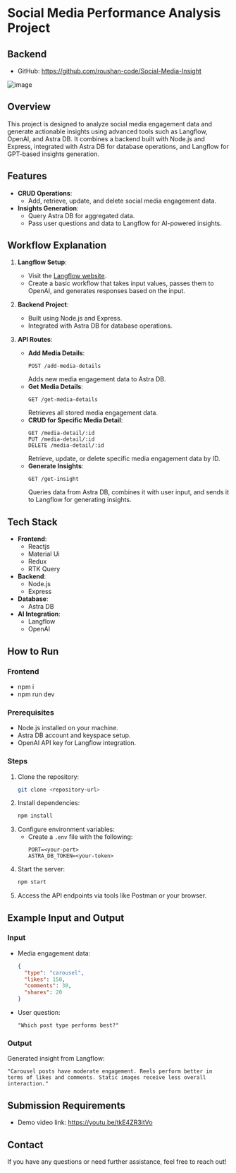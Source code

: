 # Social Media Performance Analysis Project
## Backend  
- GitHub: https://github.com/roushan-code/Social-Media-Insight

![image](https://github.com/user-attachments/assets/0c808f44-8f44-41a5-a933-a14a08df5225)


## Overview
This project is designed to analyze social media engagement data and generate actionable insights using advanced tools such as Langflow, OpenAI, and Astra DB. It combines a backend built with Node.js and Express, integrated with Astra DB for database operations, and Langflow for GPT-based insights generation.

## Features
- **CRUD Operations**:
  - Add, retrieve, update, and delete social media engagement data.
- **Insights Generation**:
  - Query Astra DB for aggregated data.
  - Pass user questions and data to Langflow for AI-powered insights.

## Workflow Explanation
1. **Langflow Setup**:
   - Visit the [Langflow website](https://www.langflow.org/).
   - Create a basic workflow that takes input values, passes them to OpenAI, and generates responses based on the input.

2. **Backend Project**:
   - Built using Node.js and Express.
   - Integrated with Astra DB for database operations.

3. **API Routes**:
   - **Add Media Details**:
     ```
     POST /add-media-details
     ```
     Adds new media engagement data to Astra DB.
   - **Get Media Details**:
     ```
     GET /get-media-details
     ```
     Retrieves all stored media engagement data.
   - **CRUD for Specific Media Detail**:
     ```
     GET /media-detail/:id
     PUT /media-detail/:id
     DELETE /media-detail/:id
     ```
     Retrieve, update, or delete specific media engagement data by ID.
   - **Generate Insights**:
     ```
     GET /get-insight
     ```
     Queries data from Astra DB, combines it with user input, and sends it to Langflow for generating insights.

## Tech Stack
- **Frontend**:
  - Reactjs
  - Material Ui
  - Redux
  - RTK Query
- **Backend**:
  - Node.js
  - Express
- **Database**:
  - Astra DB
- **AI Integration**:
  - Langflow
  - OpenAI

## How to Run
### Frontend 
- npm i 
- npm run dev

### Prerequisites
- Node.js installed on your machine.
- Astra DB account and keyspace setup.
- OpenAI API key for Langflow integration.

### Steps
1. Clone the repository:
   ```bash
   git clone <repository-url>
   ```
2. Install dependencies:
   ```bash
   npm install
   ```
3. Configure environment variables:
   - Create a `.env` file with the following:
     ```env
     PORT=<your-port>
     ASTRA_DB_TOKEN=<your-token>
     ```
4. Start the server:
   ```bash
   npm start
   ```
5. Access the API endpoints via tools like Postman or your browser.

## Example Input and Output
### Input
- Media engagement data:
  ```json
  {
    "type": "carousel",
    "likes": 150,
    "comments": 30,
    "shares": 20
  }
  ```
- User question:
  ```
  "Which post type performs best?"
  ```

### Output
Generated insight from Langflow:
```text
"Carousel posts have moderate engagement. Reels perform better in terms of likes and comments. Static images receive less overall interaction."
```

## Submission Requirements
  - Demo video link: https://youtu.be/tkE4ZR3itVo

## Contact
If you have any questions or need further assistance, feel free to reach out!

